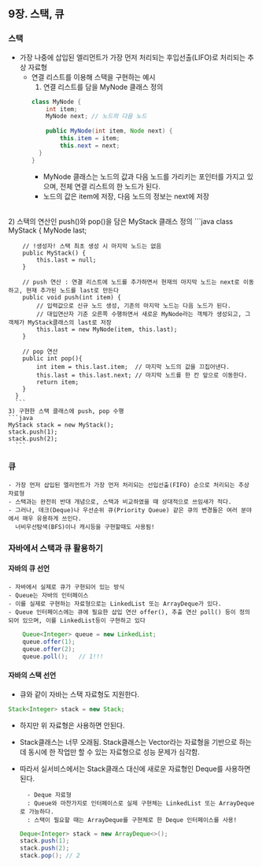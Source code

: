 ## 9장. 스택, 큐

### 스택
* 가장 나중에 삽입된 엘리먼트가 가장 먼저 처리되는 후입선출(LIFO)로 처리되는 추상 자료형
  * 연결 리스트를 이용해 스택을 구현하는 예시
    1) 연결 리스트를 담을 MyNode 클래스 정의
      ```java
      class MyNode {
          int item;
          MyNode next; // 노드의 다음 노드
        
          public MyNode(int item, Node next) {
              this.item = item;
              this.next = next;
        }
      }
      ```
    * MyNode 클래스는 노드의 값과 다음 노드를 가리키는 포인터를 가지고 있으며, 전체 연결 리스트의 한 노드가 된다.
    * 노드의 값은 item에 저장, 다음 노드의 정보는 next에 저장
<br>
    2) 스택의 연산인 push()와 pop()을 담은 MyStack 클래스 정의
      ```java
      class MyStack {
        MyNode last;
    
        // !생성자! 스택 최초 생성 시 마지막 노드는 없음
        public MyStack() {
            this.last = null;
        }   
        
        // push 연산 : 연결 리스트에 노드를 추가하면서 현재의 마지막 노드는 next로 이동하고, 현재 추가된 노드를 last로 만든다
        public void push(int item) {
            // 입력값으로 신규 노드 생성, 기존의 마지막 노드는 다음 노드가 된다.
            // 대입연산자 기준 오른쪽 수행하면서 새로운 MyNode라는 객체가 생성되고, 그 객체가 MyStack클래스의 last로 저장
            this.last = new MyNode(item, this.last);
        }   
        
        // pop 연산
        public int pop(){
            int item = this.last.item;  // 마지막 노드의 값을 끄집어낸다.
            this.last = this.last.next; // 마지막 노드를 한 칸 앞으로 이동한다.
            return item;
        }
      }
      ```
    3) 구현한 스택 클래스에 push, pop 수행
    ```java
    MyStack stack = new MyStack();
    stack.push(1);
    stack.push(2);
      ```

### 큐
    - 가장 먼저 삽입된 엘리먼트가 가장 먼저 처리되는 선입선출(FIFO) 순으로 처리되는 추상 자료형
    - 스택과는 완전히 반대 개념으로, 스택과 비교하였을 때 상대적으로 쓰임새가 적다.
    - 그러나, 데크(Deque)나 우선순위 큐(Priority Queue) 같은 큐의 변경들은 여러 분야에서 매우 유용하게 쓰인다.
      너비우선탐색(BFS)이나 캐시등을 구현할때도 사용됨!

### 자바에서 스택과 큐 활용하기
#### 자바의 큐 선언
    - 자바에서 실제로 큐가 구현되어 있는 방식
    - Queue는 자바의 인터페이스
    - 이를 실제로 구현하는 자료형으로는 LinkedList 또는 ArrayDeque가 있다.
    - Queue 인터페이스에는 큐에 필요한 삽입 연산 offer(), 추출 연산 poll() 등이 정의 되어 있으며, 이를 LinkedList등이 구현하고 있다

```java
    Queue<Integer> queue = new LinkedList;
    queue.offer(1);
    queue.offer(2);
    queue.poll();   // 1!!!
```
    
#### 자바의 스택 선언
* 큐와 같이 자바는 스택 자료형도 지원한다.

```java
Stack<Integer> stack = new Stack;
```
* 하지만 위 자료형은 사용하면 안된다. 
* Stack클래스는 너무 오래됨. Stack클래스는 Vector라는 자료형을 기반으로 하는데 동시에 한 작업만 할 수 있는 자료형으로 성능 문제가 심각함.
* 따라서 실서비스에서는 Stack클래스 대신에 새로운 자료형인 Deque를 사용하면 된다.

        - Deque 자료형
        : Queue와 마찬가지로 인터페이스로 실제 구현체는 LinkedList 또는 ArrayDeque로 가능하다.
        : 스택이 필요할 때는 ArrayDeque를 구현체로 한 Deque 인터페이스를 사용!

    ```java
    Deque<Integer> stack = new ArrayDeque<>();
    stack.push(1);
    stack.push(2);
    stack.pop(); // 2
    ```
  